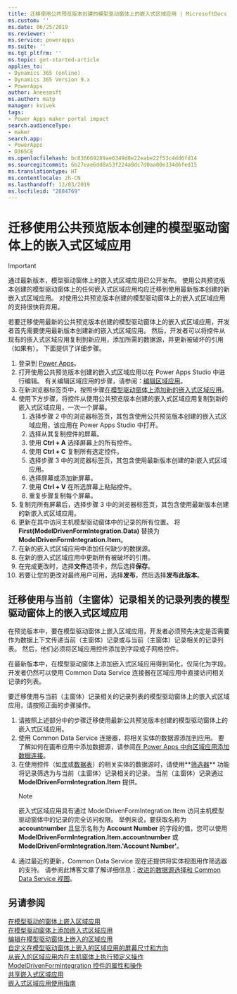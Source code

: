 ```yaml
---
title: 迁移使用公共预览版本创建的模型驱动窗体上的嵌入式区域应用 | MicrosoftDocs
ms.custom: ''
ms.date: 06/25/2019
ms.reviewer: ''
ms.service: powerapps
ms.suite: ''
ms.tgt_pltfrm: ''
ms.topic: get-started-article
applies_to:
- Dynamics 365 (online)
- Dynamics 365 Version 9.x
- PowerApps
author: Aneesmsft
ms.author: matp
manager: kvivek
tags:
- Power Apps maker portal impact
search.audienceType:
- maker
search.app:
- PowerApps
- D365CE
ms.openlocfilehash: bc836669289ae6349d8e22eabe22f53c4dd6fd14
ms.sourcegitcommit: 6b27eae6dd8a53f224a8dc7d0aa00e334d6fed15
ms.translationtype: HT
ms.contentlocale: zh-CN
ms.lasthandoff: 12/03/2019
ms.locfileid: "2884769"
---
```

# <a name="migrate-embedded-canvas-apps-on-model-driven-forms-created-using-the-public-preview-release"></a>迁移使用公共预览版本创建的模型驱动窗体上的嵌入式区域应用
> [!IMPORTANT]
> 通过最新版本，模型驱动窗体上的嵌入式区域应用已公开发布。 使用公共预览版本创建的模型驱动窗体上的任何嵌入式区域应用均应迁移到使用最新版本创建的新嵌入式区域应用。
> 对使用公共预览版本创建的模型驱动窗体上的嵌入式区域应用的支持很快将弃用。 

若要迁移使用最新的公共预览版本创建的模型驱动窗体上的嵌入式区域应用，开发者首先需要使用最新版本创建新的嵌入式区域应用。 然后，开发者可以将控件从现有的嵌入式区域应用复制到新应用，添加所需的数据源，并更新被破坏的引用（如果有）。 下面提供了详细步骤。

1. 登录到 [Power Apps](https://make.powerapps.com/?utm_source=padocs&utm_medium=linkinadoc&utm_campaign=referralsfromdoc)。
2. 打开使用公共预览版本创建的嵌入式区域应用以在 Power Apps Studio 中进行编辑。 有关编辑区域应用的步骤，请参阅：[编辑区域应用](../canvas-apps/edit-app.md)。
3. 在新浏览器标签页中，按照步骤[在模型驱动窗体上添加新的嵌入式区域应用](embedded-canvas-app-add-classic-designer.md)。
4. 使用下方步骤，将控件从使用公共预览版本创建的嵌入式区域应用复制到新的嵌入式区域应用，一次一个屏幕。
    1. 选择步骤 2 中的浏览器标签页，其包含使用公共预览版本创建的嵌入式区域应用，该应用在 Power Apps Studio 中打开。
    2. 选择从其复制控件的屏幕。
    3. 使用 **Ctrl + A** 选择屏幕上的所有控件。
    4. 使用 **Ctrl + C** 复制所有选定控件。
    5. 选择步骤 3 中的浏览器标签页，其包含使用最新版本创建的新嵌入式区域应用。
    6. 选择屏幕或添加新屏幕。
    7. 使用 **Ctrl + V** 在所选屏幕上粘贴控件。
    8. 重复步骤复制每个屏幕。
5. 复制完所有屏幕后，选择步骤 3 中的浏览器标签页，其包含使用最新版本创建的新嵌入式区域应用。
6. 更新在其中访问主机模型驱动窗体中的记录的所有位置。 将 **First(ModelDrivenFormIntegration.Data)** 替换为 **ModelDrivenFormIntegration.Item**。
7. 在新的嵌入式区域应用中添加任何缺少的数据源。
8. 在新的嵌入式区域应用中更新所有被破坏的引用。 
9. 在完成更改时，选择**文件**选项卡，然后选择**保存**。
10. 若要让您的更改对最终用户可用，选择**发布**，然后选择**发布此版本**。

## <a name="migrating-embedded-canvas-apps-on-model-driven-forms-that-use-a-list-of-records-related-to-the-current-main-form-record"></a>迁移使用与当前（主窗体）记录相关的记录列表的模型驱动窗体上的嵌入式区域应用

在预览版本中，要在模型驱动窗体上嵌入区域应用，开发者必须预先决定是否需要作为数据上下文传递当前（主窗体）记录或与当前（主窗体）记录相关的记录列表。 然后，他们必须将区域应用控件添加到字段或子网格控件。

在最新版本中，在模型驱动窗体上添加嵌入式区域应用得到简化，仅简化为字段。 开发者仍然可以使用 Common Data Service 连接器在区域应用中直接访问相关记录的列表。 

要迁移使用与当前（主窗体）记录相关的记录列表的模型驱动窗体上的嵌入式区域应用，请按照正面的步骤操作。

1. 请按照上述部分中的步骤迁移使用最新公共预览版本创建的模型驱动窗体上的嵌入式区域应用。
2. 使用 Common Data Service 连接器，将相关实体的数据源添加到应用。 要了解如何在画布应用中添加数据源，请参阅[在 Power Apps 中向区域应用添加数据连接](../canvas-apps/add-data-connection.md)。
3. 在使用控件（如[库](../canvas-apps/controls/control-gallery.md)或[数据表](../canvas-apps/controls/control-data-table.md)）的相关实体的数据源时，请使用**[筛选器](../canvas-apps/functions/function-filter-lookup.md)** 功能将记录筛选为与当前（主窗体）记录相关的记录。 当前（主窗体）记录通过 **ModelDrivenFormIntegration.Item** 提供。
    > [!NOTE]
    > 嵌入式区域应用具有通过 ModelDrivenFormIntegration.Item 访问主机模型驱动窗体中的记录的完全访问权限。 举例来说，要获取名称为 **accountnumber** 且显示名称为 **Account Number** 的字段的值，您可以使用 **ModelDrivenFormIntegration.Item.accountnumber** 或 **ModelDrivenFormIntegration.Item.'Account Number'**。
4. 通过最近的更新，Common Data Service 现在还提供将实体视图用作筛选器的支持。 请参阅此博客文章了解详细信息：[改进的数据源选择和 Common Data Service 视图](https://powerapps.microsoft.com/blog/improved-data-source-selection-and-common-data-service-views/)。 

## <a name="see-also"></a>另请参阅
[在模型驱动的窗体上嵌入区域应用](embed-canvas-app-in-form.md) <br />
[在模型驱动窗体上添加嵌入式区域应用](embedded-canvas-app-add-classic-designer.md) <br />
[编辑在模型驱动窗体上嵌入的区域应用](embedded-canvas-app-edit-classic-designer.md) <br />
[自定义在模型驱动窗体上嵌入的区域应用的屏幕尺寸和方向](embedded-canvas-app-customize-screen.md) <br />
[从嵌入的区域应用内在主机窗体上执行预定义操作](embedded-canvas-app-actions.md) <br />
[ModelDrivenFormIntegration 控件的属性和操作](embedded-canvas-app-properties-actions.md) <br />
[共享嵌入式区域应用](share-embedded-canvas-app.md) <br />
[嵌入式区域应用使用指南](embedded-canvas-app-guidelines.md) <br />
